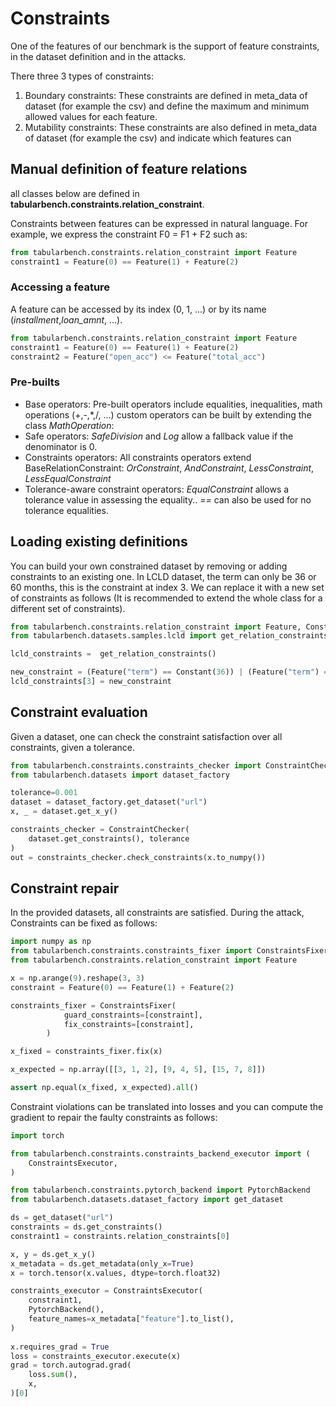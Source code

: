 # Constraints

One of the features of our benchmark is the support of feature constraints, in the dataset definition and in the attacks. 

There three 3 types of constraints:

1. Boundary constraints: These constraints are defined in meta_data of dataset (for example the csv) and define the maximum and minimum allowed values for each feature.
2. Mutability constraints: These constraints are also defined in meta_data of dataset (for example the csv) and indicate which features can 

## Manual definition of feature relations

all classes below are defined in **tabularbench.constraints.relation_constraint**.

Constraints between features can be expressed in natural language. For example, we express the constraint F0 = F1 + F2 such as:
```python
from tabularbench.constraints.relation_constraint import Feature
constraint1 = Feature(0) == Feature(1) + Feature(2)
```

### Accessing a feature

A feature can be accessed by its index (0, 1, ...) or by its name (*installment*,*loan_amnt*, ...).

```python
from tabularbench.constraints.relation_constraint import Feature
constraint1 = Feature(0) == Feature(1) + Feature(2)
constraint2 = Feature("open_acc") <= Feature("total_acc")
```

### Pre-builts

- Base operators: Pre-built operators include equalities, inequalities, math operations (+,-,*,/, ...) custom operators can be built by extending the class *MathOperation*:
- Safe operators: *SafeDivision* and *Log* allow a fallback value if the denominator is 0.
- Constraints operators: All constraints operators extend BaseRelationConstraint: *OrConstraint*, *AndConstraint*, *LessConstraint*, *LessEqualConstraint*
- Tolerance-aware constraint operators: *EqualConstraint* allows a tolerance value in assessing the equality.. *==* can also be used for no tolerance equalities.


## Loading existing definitions

You can build your own constrained dataset by removing or adding constraints to an existing one.
In LCLD dataset, the term can only be 36 or 60 months, this is the constraint at index 3. 
We can replace it with a new set of constraints as follows (It is recommended to extend the whole class for a different set of constraints).

```python
from tabularbench.constraints.relation_constraint import Feature, Constant
from tabularbench.datasets.samples.lcld import get_relation_constraints

lcld_constraints =  get_relation_constraints()

new_constraint = (Feature("term") == Constant(36)) | (Feature("term") == Constant(48)) | (Feature("term") == Constant(60))
lcld_constraints[3] = new_constraint
```

## Constraint evaluation

Given a dataset, one can check the constraint satisfaction over all constraints, given a tolerance.

```python
from tabularbench.constraints.constraints_checker import ConstraintChecker
from tabularbench.datasets import dataset_factory

tolerance=0.001
dataset = dataset_factory.get_dataset("url")
x, _ = dataset.get_x_y()

constraints_checker = ConstraintChecker(
    dataset.get_constraints(), tolerance
)
out = constraints_checker.check_constraints(x.to_numpy())
```

## Constraint repair

In the provided datasets, all constraints are satisfied. During the attack, Constraints can be fixed as follows:

```python
import numpy as np
from tabularbench.constraints.constraints_fixer import ConstraintsFixer
from tabularbench.constraints.relation_constraint import Feature

x = np.arange(9).reshape(3, 3)
constraint = Feature(0) == Feature(1) + Feature(2)

constraints_fixer = ConstraintsFixer(
            guard_constraints=[constraint],
            fix_constraints=[constraint],
        )

x_fixed = constraints_fixer.fix(x)

x_expected = np.array([[3, 1, 2], [9, 4, 5], [15, 7, 8]])

assert np.equal(x_fixed, x_expected).all()

```

Constraint violations can be translated into losses and you can compute the gradient to repair the faulty constraints as follows:

```python
import torch

from tabularbench.constraints.constraints_backend_executor import (
    ConstraintsExecutor,
)

from tabularbench.constraints.pytorch_backend import PytorchBackend
from tabularbench.datasets.dataset_factory import get_dataset

ds = get_dataset("url")
constraints = ds.get_constraints()
constraint1 = constraints.relation_constraints[0]

x, y = ds.get_x_y()
x_metadata = ds.get_metadata(only_x=True)
x = torch.tensor(x.values, dtype=torch.float32)

constraints_executor = ConstraintsExecutor(
    constraint1,
    PytorchBackend(),
    feature_names=x_metadata["feature"].to_list(),
)
        
x.requires_grad = True
loss = constraints_executor.execute(x)
grad = torch.autograd.grad(
    loss.sum(),
    x,
)[0]

```